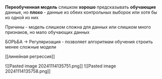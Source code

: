 **Переобученная модель** слишком **хорошо** предсказывать **обучающие** данные, но **плохо** - данные из обеих контрольных выборок или хотя бы из одной из них

Причины - модель слишком сложна для данных или слишком много признаков, но мало обучающих данных

БОРЬБА -> Регуляризация - позволяет алгоритмам обучения строить менее сложные модели


[[линейная регрессия]]

![[Pasted image 20241114135751.png]]
![[Pasted image 20241114135758.png]]

